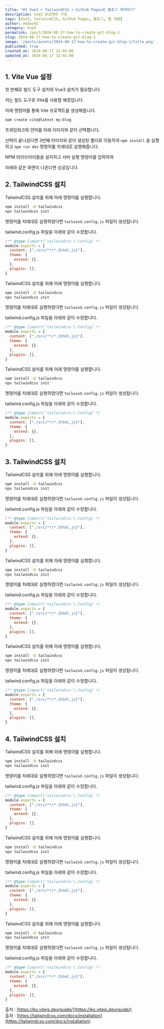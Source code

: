 ```yaml
---
title: "#1 Vue3 + TailwindCSS + Github Pages로 블로그 제작하기"
description: Vue3 프로젝트 구성
tags: [Vue3, TailwindCSS, Github Pages, 블로그, 웹 개발]
author: emdas93
category: Vue3
permalink: /post/2024-08-17-how-to-create-git-blog-1
slug: 2024-08-17-how-to-create-git-blog-1
image: '/posts/assets/2024-08-17-how-to-create-git-blog-1/title.png'
published: true
created_at: 2024-08-17 12:45:00
updated_at: 2024-08-17 12:45:00
---
```


## 1. Vite Vue 설정

첫 번째로 빌드 도구 설치와 Vue3 설치가 필요합니다.

저는 빌드 도구로 Vite를 사용할 예정입니다.

아래 명령어를 통해 Vite 프로젝트를 생성해줍니다.

``` bash
npm create vite@latest my-blog
```

프레임워크와 언어를 아래 이미지와 같이 선택합니다.

선택이 끝나셨다면 3번째 이미지와 같이 생성된 폴더로 이동하여 `npm install` 을 실행하고 `npm run dev` 명령어롤 차례대로 실행해줍니다.

NPM 라이브러리들을 설치하고 서버 실행 명령어를 입력하여

아래와 같은 화면이 나온다면 성공입니다.


## 2. TailwindCSS 설치

TailwindCSS 설치를 위해 아래 명령어를 실행합니다.

``` bash
npm install -D tailwindcss
npx tailwindcss init
```

명령어를 차례대로 실행하였다면 `tailwind.config.js` 파일이 생성됩니다.

tailwind.config.js 파일을 아래와 같이 수정합니다.

``` javaScript
/** @type {import('tailwindcss').Config} */
module.exports = {
  content: ["./src/**/*.{html,js}"],
  theme: {
    extend: {},
  },
  plugins: [],
}
```

TailwindCSS 설치를 위해 아래 명령어를 실행합니다.

``` bash
npm install -D tailwindcss
npx tailwindcss init
```

명령어를 차례대로 실행하였다면 `tailwind.config.js` 파일이 생성됩니다.

tailwind.config.js 파일을 아래와 같이 수정합니다.

``` javaScript
/** @type {import('tailwindcss').Config} */
module.exports = {
  content: ["./src/**/*.{html,js}"],
  theme: {
    extend: {},
  },
  plugins: [],
}
```
TailwindCSS 설치를 위해 아래 명령어를 실행합니다.

``` bash
npm install -D tailwindcss
npx tailwindcss init
```

명령어를 차례대로 실행하였다면 `tailwind.config.js` 파일이 생성됩니다.

tailwind.config.js 파일을 아래와 같이 수정합니다.

``` javaScript
/** @type {import('tailwindcss').Config} */
module.exports = {
  content: ["./src/**/*.{html,js}"],
  theme: {
    extend: {},
  },
  plugins: [],
}
```


## 3. TailwindCSS 설치

TailwindCSS 설치를 위해 아래 명령어를 실행합니다.

``` bash
npm install -D tailwindcss
npx tailwindcss init
```

명령어를 차례대로 실행하였다면 `tailwind.config.js` 파일이 생성됩니다.

tailwind.config.js 파일을 아래와 같이 수정합니다.

``` javaScript
/** @type {import('tailwindcss').Config} */
module.exports = {
  content: ["./src/**/*.{html,js}"],
  theme: {
    extend: {},
  },
  plugins: [],
}
```

TailwindCSS 설치를 위해 아래 명령어를 실행합니다.

``` bash
npm install -D tailwindcss
npx tailwindcss init
```

명령어를 차례대로 실행하였다면 `tailwind.config.js` 파일이 생성됩니다.

tailwind.config.js 파일을 아래와 같이 수정합니다.

``` javaScript
/** @type {import('tailwindcss').Config} */
module.exports = {
  content: ["./src/**/*.{html,js}"],
  theme: {
    extend: {},
  },
  plugins: [],
}
```
TailwindCSS 설치를 위해 아래 명령어를 실행합니다.

``` bash
npm install -D tailwindcss
npx tailwindcss init
```

명령어를 차례대로 실행하였다면 `tailwind.config.js` 파일이 생성됩니다.

tailwind.config.js 파일을 아래와 같이 수정합니다.

``` javaScript
/** @type {import('tailwindcss').Config} */
module.exports = {
  content: ["./src/**/*.{html,js}"],
  theme: {
    extend: {},
  },
  plugins: [],
}
```

## 4. TailwindCSS 설치

TailwindCSS 설치를 위해 아래 명령어를 실행합니다.

``` bash
npm install -D tailwindcss
npx tailwindcss init
```

명령어를 차례대로 실행하였다면 `tailwind.config.js` 파일이 생성됩니다.

tailwind.config.js 파일을 아래와 같이 수정합니다.

``` javaScript
/** @type {import('tailwindcss').Config} */
module.exports = {
  content: ["./src/**/*.{html,js}"],
  theme: {
    extend: {},
  },
  plugins: [],
}
```

TailwindCSS 설치를 위해 아래 명령어를 실행합니다.

``` bash
npm install -D tailwindcss
npx tailwindcss init
```

명령어를 차례대로 실행하였다면 `tailwind.config.js` 파일이 생성됩니다.

tailwind.config.js 파일을 아래와 같이 수정합니다.

``` javaScript
/** @type {import('tailwindcss').Config} */
module.exports = {
  content: ["./src/**/*.{html,js}"],
  theme: {
    extend: {},
  },
  plugins: [],
}
```
TailwindCSS 설치를 위해 아래 명령어를 실행합니다.

``` bash
npm install -D tailwindcss
npx tailwindcss init
```

명령어를 차례대로 실행하였다면 `tailwind.config.js` 파일이 생성됩니다.

tailwind.config.js 파일을 아래와 같이 수정합니다.

``` javaScript
/** @type {import('tailwindcss').Config} */
module.exports = {
  content: ["./src/**/*.{html,js}"],
  theme: {
    extend: {},
  },
  plugins: [],
}
```










출처 : [https://ko.vitejs.dev/guide/](https://ko.vitejs.dev/guide/) <br>
출처 : [https://tailwindcss.com/docs/installation](https://tailwindcss.com/docs/installation)